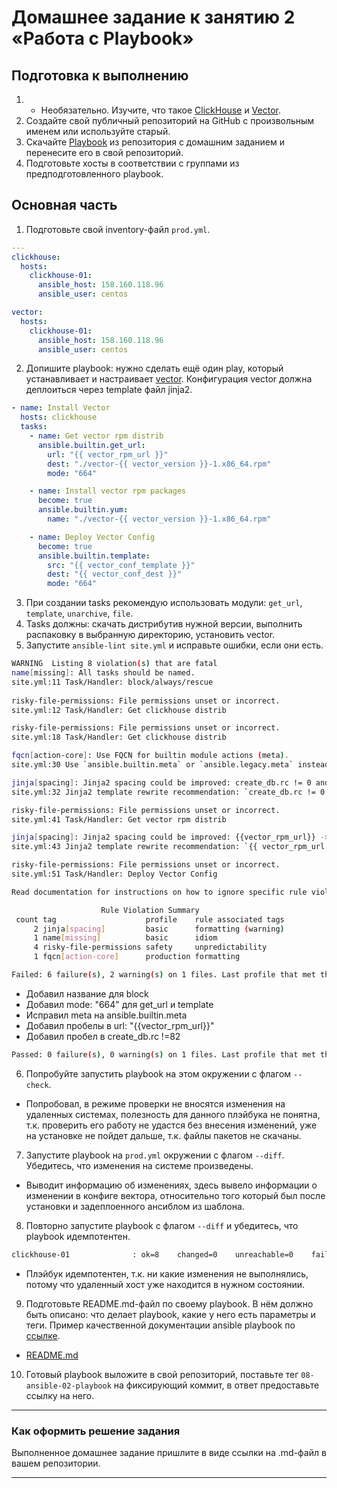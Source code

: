 # Домашнее задание к занятию 2 «Работа с Playbook»

## Подготовка к выполнению

1. * Необязательно. Изучите, что такое [ClickHouse](https://www.youtube.com/watch?v=fjTNS2zkeBs) и [Vector](https://www.youtube.com/watch?v=CgEhyffisLY).
2. Создайте свой публичный репозиторий на GitHub с произвольным именем или используйте старый.
3. Скачайте [Playbook](./playbook/) из репозитория с домашним заданием и перенесите его в свой репозиторий.
4. Подготовьте хосты в соответствии с группами из предподготовленного playbook.

## Основная часть

1. Подготовьте свой inventory-файл `prod.yml`.  
```yaml
---
clickhouse:
  hosts:
    clickhouse-01:
      ansible_host: 158.160.118.96
      ansible_user: centos

vector:
  hosts:
    clickhouse-01:
      ansible_host: 158.160.118.96
      ansible_user: centos

```
2. Допишите playbook: нужно сделать ещё один play, который устанавливает и настраивает [vector](https://vector.dev). Конфигурация vector должна деплоиться через template файл jinja2.  
```yaml
- name: Install Vector
  hosts: clickhouse
  tasks:
    - name: Get vector rpm distrib
      ansible.builtin.get_url:
        url: "{{ vector_rpm_url }}"
        dest: "./vector-{{ vector_version }}-1.x86_64.rpm"
        mode: "664"

    - name: Install vector rpm packages
      become: true
      ansible.builtin.yum:
        name: "./vector-{{ vector_version }}-1.x86_64.rpm"

    - name: Deploy Vector Config
      become: true
      ansible.builtin.template:
        src: "{{ vector_conf_template }}"
        dest: "{{ vector_conf_dest }}"
        mode: "664"
```
3. При создании tasks рекомендую использовать модули: `get_url`, `template`, `unarchive`, `file`.
4. Tasks должны: скачать дистрибутив нужной версии, выполнить распаковку в выбранную директорию, установить vector.
5. Запустите `ansible-lint site.yml` и исправьте ошибки, если они есть.  
```bash 
WARNING  Listing 8 violation(s) that are fatal
name[missing]: All tasks should be named.
site.yml:11 Task/Handler: block/always/rescue 
 
risky-file-permissions: File permissions unset or incorrect.
site.yml:12 Task/Handler: Get clickhouse distrib

risky-file-permissions: File permissions unset or incorrect.
site.yml:18 Task/Handler: Get clickhouse distrib

fqcn[action-core]: Use FQCN for builtin module actions (meta).
site.yml:30 Use `ansible.builtin.meta` or `ansible.legacy.meta` instead.

jinja[spacing]: Jinja2 spacing could be improved: create_db.rc != 0 and create_db.rc !=82 -> create_db.rc != 0 and create_db.rc != 82 (warning)
site.yml:32 Jinja2 template rewrite recommendation: `create_db.rc != 0 and create_db.rc != 82`.

risky-file-permissions: File permissions unset or incorrect.
site.yml:41 Task/Handler: Get vector rpm distrib

jinja[spacing]: Jinja2 spacing could be improved: {{vector_rpm_url}} -> {{ vector_rpm_url }} (warning)
site.yml:43 Jinja2 template rewrite recommendation: `{{ vector_rpm_url }}`.

risky-file-permissions: File permissions unset or incorrect.
site.yml:51 Task/Handler: Deploy Vector Config

Read documentation for instructions on how to ignore specific rule violations.

                    Rule Violation Summary                    
 count tag                    profile    rule associated tags 
     2 jinja[spacing]         basic      formatting (warning) 
     1 name[missing]          basic      idiom                
     4 risky-file-permissions safety     unpredictability     
     1 fqcn[action-core]      production formatting           

Failed: 6 failure(s), 2 warning(s) on 1 files. Last profile that met the validation criteria was 'min'.
```
 - Добавил название для block
 - Добавил mode: "664" для get_url и template
 - Исправил meta на ansible.builtin.meta
 - Добавил пробелы в url: "{{vector_rpm_url}}"
 - Добавил пробел в create_db.rc !=82
```bash
Passed: 0 failure(s), 0 warning(s) on 1 files. Last profile that met the validation criteria was 'production'.
```

6. Попробуйте запустить playbook на этом окружении с флагом `--check`.  
 - Попробовал, в режиме проверки не вносятся изменения на удаленных системах, полезность для данного плэйбука не понятна, т.к. проверить его работу не удастся без внесения изменений, уже на установке не пойдет дальше, т.к. файлы пакетов не скачаны.
7. Запустите playbook на `prod.yml` окружении с флагом `--diff`. Убедитесь, что изменения на системе произведены.  
 - Выводит информацию об изменениях, здесь вывело информации о изменении в конфиге вектора, относительно того который был после установки и задеплоенного ансиблом из шаблона.
8. Повторно запустите playbook с флагом `--diff` и убедитесь, что playbook идемпотентен.
```bash
clickhouse-01              : ok=8    changed=0    unreachable=0    failed=0    skipped=0    rescued=1    ignored=0   
```
- Плэйбук идемпотентен, т.к. ни какие изменения не выполнялись, потому что удаленный хост уже находится в нужном состоянии.  
9. Подготовьте README.md-файл по своему playbook. В нём должно быть описано: что делает playbook, какие у него есть параметры и теги. Пример качественной документации ansible playbook по [ссылке](https://github.com/opensearch-project/ansible-playbook).  
- [README.md](https://github.com/Alexander-Sharygin/devops-netology/blob/main/HomeWork/ansible/08-ansible-02-playbook/playbook/README.md)
10. Готовый playbook выложите в свой репозиторий, поставьте тег `08-ansible-02-playbook` на фиксирующий коммит, в ответ предоставьте ссылку на него.

---

### Как оформить решение задания

Выполненное домашнее задание пришлите в виде ссылки на .md-файл в вашем репозитории. 

---
